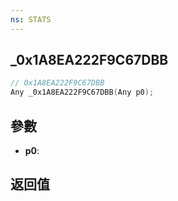 ```yaml
---
ns: STATS
---
```

## _0x1A8EA222F9C67DBB

```c
// 0x1A8EA222F9C67DBB
Any _0x1A8EA222F9C67DBB(Any p0);
```


## 參數
* **p0**: 

## 返回值
